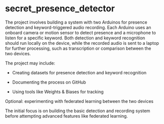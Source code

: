 # secret_presence_detector

The project involves building a system with two Arduinos for presence detection and keyword-triggered audio recording. Each Arduino uses an onboard camera or motion sensor to detect presence and a microphone to listen for a specific keyword. Both detection and keyword recognition should run locally on the device, while the recorded audio is sent to a laptop for further processing, such as transcription or comparison between the two devices.

The project may include:

- Creating datasets for presence detection and keyword recognition

- Documenting the process on GitHub

- Using tools like Weights & Biases for tracking

Optional: experimenting with federated learning between the two devices

The initial focus is on building the basic detection and recording system before attempting advanced features like federated learning.
